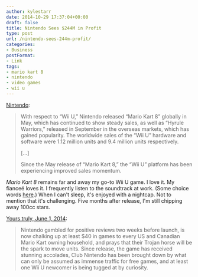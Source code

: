 ```yaml
---
author: kylestarr
date: 2014-10-29 17:37:04+00:00
draft: false
title: Nintendo Sees $244M in Profit
type: post
url: /nintendo-sees-244m-profit/
categories:
- Business
postFormat:
- Link
tags:
- mario kart 8
- nintendo
- video games
- wii u
---
```


[Nintendo](http://www.nintendo.co.jp/ir/pdf/2014/141029e.pdf):


<blockquote>With respect to “Wii U,” Nintendo released “Mario Kart 8” globally in May, which has continued to show steady sales, as well as “Hyrule Warriors,” released in September in the overseas markets, which has gained popularity. The worldwide sales of the “Wii U” hardware and software were 1.12 million units and 9.4 million units respectively.

[...]

Since the May release of “Mario Kart 8,” the “Wii U” platform has been experiencing improved sales momentum.</blockquote>


_Mario Kart 8_ remains far and away my go-to Wii U game. I love it. My fianceé loves it. I frequently listen to the soundtrack at work. (Some choice words [here](https://www.zerocounts.net/2014/10/04/grant-kirkhope-releases-banjo-kazooie-ost-on-bandcamp/).) When I can't sleep, it's enjoyed with a nightcap. Not to mention that it's challenging. Five months after release, I'm still chipping away 100cc stars.

[Yours truly, June 1, 2014](https://www.zerocounts.net/2014/06/01/hail-mary-o/):



<blockquote>Nintendo gambled for positive reviews two weeks before launch, is now chalking up at least $40 in games to every US and Canadian Mario Kart owning household, and prays that their Trojan horse will be the spark to move units. Since release, the game has received stunning accolades, Club Nintendo has been brought down by what can only be assumed as immense traffic for free games, and at least one Wii U newcomer is being tugged at by curiosity.</blockquote>

